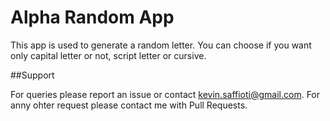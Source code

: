 # Alpha Random App

This app is used to generate a random letter.
You can choose if you want only capital letter or not, script letter or cursive.

##Support

For queries please report an issue or contact kevin.saffioti@gmail.com. For anny ohter request please contact me with Pull Requests.

